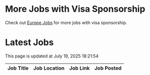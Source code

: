 # More Jobs with Visa Sponsorship

Check out [Europe Jobs](https://github.com/sureshparimi/europejobs#latest-jobs) for more jobs with visa sponsorship.

# Latest Jobs

This page is updated at July 19, 2025 18:21:54

| Job Title | Job Location | Job Link | Job Posted |
| --- | --- | --- | --- |
